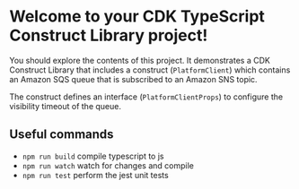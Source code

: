 # Welcome to your CDK TypeScript Construct Library project!

You should explore the contents of this project. It demonstrates a CDK Construct Library that includes a construct (`PlatformClient`)
which contains an Amazon SQS queue that is subscribed to an Amazon SNS topic.

The construct defines an interface (`PlatformClientProps`) to configure the visibility timeout of the queue.

## Useful commands

 * `npm run build`   compile typescript to js
 * `npm run watch`   watch for changes and compile
 * `npm run test`    perform the jest unit tests